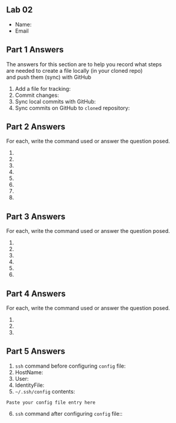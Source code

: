 ## Lab 02

- Name:
- Email

## Part 1 Answers

The answers for this section are to help you record what steps  
are needed to create a file locally (in your cloned repo)  
and push them (sync) with GitHub

1. Add a file for tracking:
2. Commit changes:
3. Sync local commits with GitHub:
4. Sync commits on GitHub to `clone`d repository:

## Part 2 Answers

For each, write the command used or answer the question posed.

1.
2.
3.
4.
5.
6.
7.
8.

## Part 3 Answers

For each, write the command used or answer the question posed.

1.
2.
3.
4.
5.
6.

## Part 4 Answers

For each, write the command used or answer the question posed.

1.
2.
3.

## Part 5 Answers

1. `ssh` command before configuring `config` file:
2. HostName:
3. User:
4. IdentityFile:
5. `~/.ssh/config` contents:

```
Paste your config file entry here
```

6. `ssh` command after configuring `config` file::

